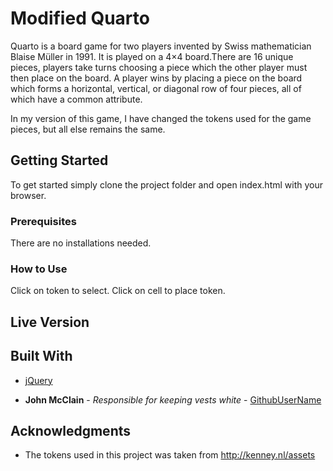 # Modified Quarto

Quarto is a board game for two players invented by Swiss mathematician Blaise Müller in 1991.  It is played on a 4×4 board.There are 16 unique pieces, players take turns choosing a piece which the other player must then place on the board. A player wins by placing a piece on the board which forms a horizontal, vertical, or diagonal row of four pieces, all of which have a common attribute.

In my version of this game, I have changed the tokens used for the game pieces, but all else remains the same.


## Getting Started

To get started simply clone the project folder and open index.html with your browser.

### Prerequisites

There are no installations needed.

### How to Use

Click on token to select.
Click on cell to place token.


## Live Version



## Built With



* [jQuery](http://jquery.com/)


* **John McClain** - *Responsible for keeping vests white* - [GithubUserName](https://github.com/GithubUserName)

## Acknowledgments

* The tokens used in this project was taken from
http://kenney.nl/assets
